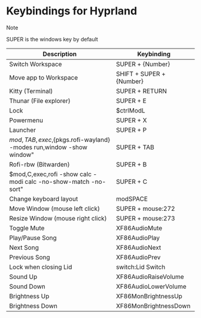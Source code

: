 [//]: # (This file is autogenerated)
# Keybindings for Hyprland

> [!NOTE]
> SUPER is the windows key by default

| Description | Keybinding |
| -- | -- |
| Switch Workspace | SUPER + {Number} |
| Move app to Workspace | SHIFT + SUPER + {Number} |
| Kitty (Terminal) | SUPER + RETURN |
| Thunar (File explorer) | SUPER + E |
| Lock | $ctrlModL |
| Powermenu | SUPER + X |
| Launcher | SUPER + P |
| $mod,TAB,exec,${pkgs.rofi-wayland} -modes run,window -show window" | SUPER + TAB |
| Rofi-rbw (Bitwarden) | SUPER + B |
| $mod,C,exec,rofi -show calc -modi calc -no-show-match -no-sort" | SUPER + C |
| Change keyboard layout | modSPACE |
| Move Window (mouse left click) | SUPER + mouse:272 |
| Resize Window (mouse right click) | SUPER + mouse:273 |
| Toggle Mute | XF86AudioMute |
| Play/Pause Song | XF86AudioPlay |
| Next Song | XF86AudioNext |
| Previous Song | XF86AudioPrev |
| Lock when closing Lid | switch:Lid Switch |
| Sound Up | XF86AudioRaiseVolume |
| Sound Down | XF86AudioLowerVolume |
| Brightness Up | XF86MonBrightnessUp |
| Brightness Down | XF86MonBrightnessDown |
